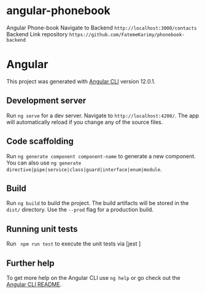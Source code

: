 # angular-phonebook
Angular Phone-book 
Navigate to Backend `http://localhost:3000/contacts` 
Backend Link repository `https://github.com/FatemeKarimy/phonebook-backend`


# Angular 

This project was generated with [Angular CLI](https://github.com/angular/angular-cli) version 12.0.1.

## Development server

Run `ng serve` for a dev server. Navigate to `http://localhost:4200/`. The app will automatically reload if you change any of the source files.

## Code scaffolding

Run `ng generate component component-name` to generate a new component. You can also use `ng generate directive|pipe|service|class|guard|interface|enum|module`.

## Build

Run `ng build` to build the project. The build artifacts will be stored in the `dist/` directory. Use the `--prod` flag for a production build.

## Running unit tests

Run ` npm run test` to execute the unit tests via [jest ]

## Further help

To get more help on the Angular CLI use `ng help` or go check out the [Angular CLI README](https://github.com/angular/angular-cli/blob/master/README.md).




